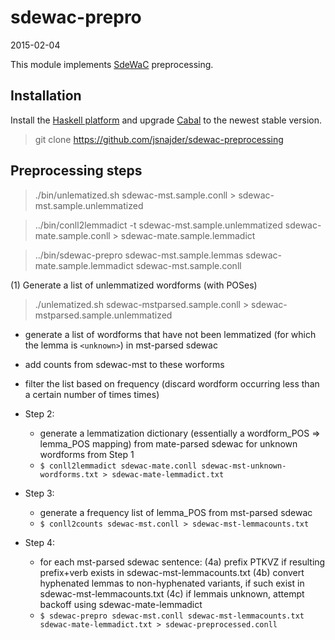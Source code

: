# sdewac-prepro

2015-02-04

This module implements [SdeWaC](http://www.ims.uni-stuttgart.de/forschung/ressourcen/korpora/sdewac.en.html) preprocessing.

## Installation

Install the [Haskell platform](https://www.haskell.org/platform/) and upgrade [Cabal](https://www.haskell.org/cabal/download.html) to the newest stable version.

> git clone https://github.com/jsnajder/sdewac-preprocessing


## Preprocessing steps

> ./bin/unlematized.sh sdewac-mst.sample.conll > sdewac-mst.sample.unlemmatized

> ../bin/conll2lemmadict -t sdewac-mst.sample.unlemmatized sdewac-mate.sample.conll > sdewac-mate.sample.lemmadict

> ../bin/sdewac-prepro sdewac-mst.sample.lemmas sdewac-mate.sample.lemmadict sdewac-mst.sample.conll



(1) Generate a list of unlemmatized wordforms (with POSes)

> ./unlematized.sh sdewac-mstparsed.sample.conll > sdewac-mstparsed.sample.unlemmatized

  * generate a list of wordforms that have not been lemmatized (for which the lemma is `<unknown>`) in mst-parsed sdewac
  * add counts from sdewac-mst to these worforms
  * filter the list based on frequency (discard wordform occurring less than a certain number of times times)

* Step 2:
  * generate a lemmatization dictionary (essentially a wordform_POS ⇒ lemma_POS mapping) from mate-parsed sdewac for unknown wordforms from Step 1
  * `$ conll2lemmadict sdewac-mate.conll sdewac-mst-unknown-wordforms.txt > sdewac-mate-lemmadict.txt`

* Step 3:
  * generate a frequency list of lemma_POS from mst-parsed sdewac
  * `$ conll2counts sdewac-mst.conll > sdewac-mst-lemmacounts.txt`

* Step 4:
  * for each mst-parsed sdewac sentence:
    (4a) prefix PTKVZ if resulting prefix+verb exists in sdewac-mst-lemmacounts.txt
    (4b) convert hyphenated lemmas to non-hyphenated variants, if such exist in sdewac-mst-lemmacounts.txt
    (4c) if lemmais unknown, attempt backoff using sdewac-mate-lemmadict
  * `$ sdewac-prepro sdewac-mst.conll sdewac-mst-lemmacounts.txt sdewac-mate-lemmadict.txt > sdewac-preprocessed.conll`

